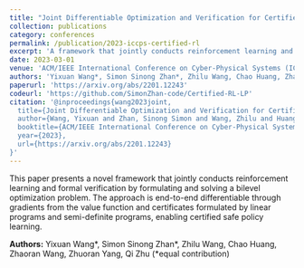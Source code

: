 ```yaml
---
title: "Joint Differentiable Optimization and Verification for Certified Reinforcement Learning"
collection: publications
category: conferences
permalink: /publication/2023-iccps-certified-rl
excerpt: 'A framework that jointly conducts reinforcement learning and formal verification by formulating and solving a novel bilevel optimization problem, which is end-to-end differentiable by the gradients from the value function and certificates formulated by linear programs and semi-definite programs.'
date: 2023-03-01
venue: 'ACM/IEEE International Conference on Cyber-Physical Systems (ICCPS)'
authors: 'Yixuan Wang*, Simon Sinong Zhan*, Zhilu Wang, Chao Huang, Zhaoran Wang, Zhuoran Yang, Qi Zhu (*equal contribution)'
paperurl: 'https://arxiv.org/abs/2201.12243'
codeurl: 'https://github.com/SimonZhan-code/Certified-RL-LP'
citation: '@inproceedings{wang2023joint,
  title={Joint Differentiable Optimization and Verification for Certified Reinforcement Learning},
  author={Wang, Yixuan and Zhan, Sinong Simon and Wang, Zhilu and Huang, Chao and Wang, Zhaoran and Yang, Zhuoran and Zhu, Qi},
  booktitle={ACM/IEEE International Conference on Cyber-Physical Systems (ICCPS)},
  year={2023},
  url={https://arxiv.org/abs/2201.12243}
}'
---
```


This paper presents a novel framework that jointly conducts reinforcement learning and formal verification by formulating and solving a bilevel optimization problem. The approach is end-to-end differentiable through gradients from the value function and certificates formulated by linear programs and semi-definite programs, enabling certified safe policy learning.



**Authors:** Yixuan Wang*, Simon Sinong Zhan*, Zhilu Wang, Chao Huang, Zhaoran Wang, Zhuoran Yang, Qi Zhu (*equal contribution)